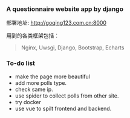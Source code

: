 ### A questionnaire website app by django

部署地址:
http://goqing123.com.cn:8000

用到的各类框架包括：
> Nginx, Uwsgi, Django, Bootstrap, Echarts

### To-do list
* make the page more beautiful
* add more polls type.
* check same ip.
* use spider to collect polls from other site.
* try docker
* use vue to spilt frontend and backend.
